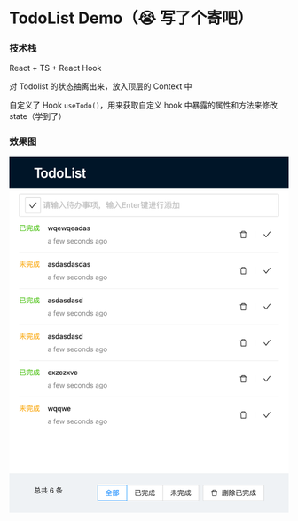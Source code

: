 # TodoList Demo（😭 写了个寄吧）

### 技术栈

React + TS + React Hook

对 Todolist 的状态抽离出来，放入顶层的 Context 中

自定义了 Hook `useTodo()`，用来获取自定义 hook 中暴露的属性和方法来修改 state（学到了）

### 效果图

![效果图](./assets/screen.png)
